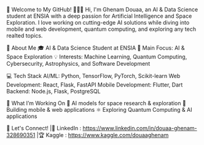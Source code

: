 🚀 Welcome to My GitHub! 👨‍💻✨
Hi, I'm Ghenam Douaa, an AI & Data Science student at ENSIA with a deep passion for Artificial Intelligence and Space Exploration. I love working on cutting-edge AI solutions while diving into mobile and web development, quantum computing, and exploring any tech realted topics.

🌌 About Me
🎓 AI & Data Science Student at ENSIA
🔭 Main Focus: AI & Space Exploration
💡 Interests: Machine Learning, Quantum Computing, Cybersecurity, Astrophysics, and Software Development

💻 Tech Stack
AI/ML: Python, TensorFlow, PyTorch, Scikit-learn
Web Development: React, Flask, FastAPI
Mobile Development: Flutter, Dart
Backend: Node.js, Flask, PostgreSQL

🚀 What I’m Working On
📡 AI models for space research & exploration
📱 Building mobile & web applications
⚛️ Exploring Quantum Computing & AI applications

🌟 Let's Connect!
|🔗 LinkedIn : https://www.linkedin.com/in/douaa-ghenam-328690351 
|🏆 Kaggle : https://www.kaggle.com/douaaghenam

